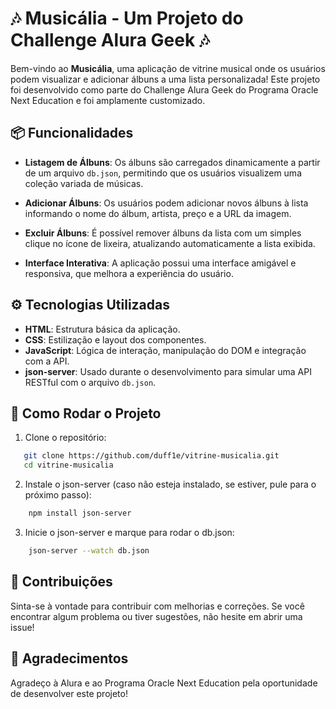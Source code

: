 # 🎶 Musicália - Um Projeto do Challenge Alura Geek 🎶

Bem-vindo ao **Musicália**, uma aplicação de vitrine musical onde os usuários podem visualizar e adicionar álbuns a uma lista personalizada! Este projeto foi desenvolvido como parte do Challenge Alura Geek do Programa Oracle Next Education e foi amplamente customizado.

## 📦 Funcionalidades

- **Listagem de Álbuns**: Os álbuns são carregados dinamicamente a partir de um arquivo `db.json`, permitindo que os usuários visualizem uma coleção variada de músicas.
  
- **Adicionar Álbuns**: Os usuários podem adicionar novos álbuns à lista informando o nome do álbum, artista, preço e a URL da imagem.

- **Excluir Álbuns**: É possível remover álbuns da lista com um simples clique no ícone de lixeira, atualizando automaticamente a lista exibida.

- **Interface Interativa**: A aplicação possui uma interface amigável e responsiva, que melhora a experiência do usuário.

## ⚙️ Tecnologias Utilizadas

- **HTML**: Estrutura básica da aplicação.
- **CSS**: Estilização e layout dos componentes.
- **JavaScript**: Lógica de interação, manipulação do DOM e integração com a API.
- **json-server**: Usado durante o desenvolvimento para simular uma API RESTful com o arquivo `db.json`.

## 🚀 Como Rodar o Projeto

1. Clone o repositório:
```bash
   git clone https://github.com/duff1e/vitrine-musicalia.git
   cd vitrine-musicalia
```
2. Instale o json-server (caso não esteja instalado, se estiver, pule para o próximo passo):

```bash
    npm install json-server
```

3. Inicie o json-server e marque para rodar o db.json:

```bash
    json-server --watch db.json
```

## 🤝 Contribuições

Sinta-se à vontade para contribuir com melhorias e correções. Se você encontrar algum problema ou tiver sugestões, não hesite em abrir uma issue!

## 🎉 Agradecimentos

Agradeço à Alura e ao Programa Oracle Next Education pela oportunidade de desenvolver este projeto!